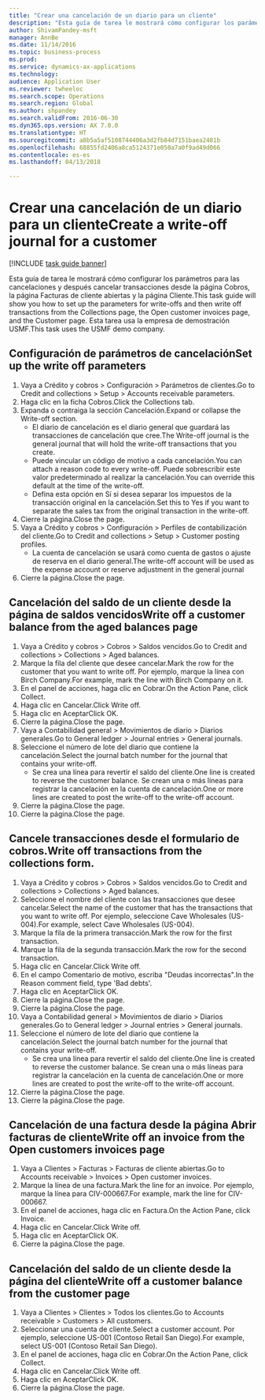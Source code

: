 ```yaml
--- 
title: "Crear una cancelación de un diario para un cliente"
description: "Esta guía de tarea le mostrará cómo configurar los parámetros para las cancelaciones y después cancelar transacciones desde la página Cobros, la página Facturas de cliente abiertas y la página Cliente."
author: ShivamPandey-msft
manager: AnnBe
ms.date: 11/14/2016
ms.topic: business-process
ms.prod: 
ms.service: dynamics-ax-applications
ms.technology: 
audience: Application User
ms.reviewer: twheeloc
ms.search.scope: Operations
ms.search.region: Global
ms.author: shpandey
ms.search.validFrom: 2016-06-30
ms.dyn365.ops.version: AX 7.0.0
ms.translationtype: HT
ms.sourcegitcommit: a8b5a5af5108744406a3d2fb84d7151baea2481b
ms.openlocfilehash: 68855fd2406a8ca5124371e050a7a0f9ad49d066
ms.contentlocale: es-es
ms.lasthandoff: 04/13/2018

---
```

# <a name="create-a-write-off-journal-for-a-customer"></a><span data-ttu-id="c23cd-103">Crear una cancelación de un diario para un cliente</span><span class="sxs-lookup"><span data-stu-id="c23cd-103">Create a write-off journal for a customer</span></span>

[!INCLUDE [task guide banner](../../includes/task-guide-banner.md)]

<span data-ttu-id="c23cd-104">Esta guía de tarea le mostrará cómo configurar los parámetros para las cancelaciones y después cancelar transacciones desde la página Cobros, la página Facturas de cliente abiertas y la página Cliente.</span><span class="sxs-lookup"><span data-stu-id="c23cd-104">This task guide will show you how to set up the parameters for write-offs and then write off transactions from the Collections page, the Open customer invoices page, and the Customer page.</span></span> <span data-ttu-id="c23cd-105">Esta tarea usa la empresa de demostración USMF.</span><span class="sxs-lookup"><span data-stu-id="c23cd-105">This task uses the USMF demo company.</span></span>


## <a name="set-up-the-write-off-parameters"></a><span data-ttu-id="c23cd-106">Configuración de parámetros de cancelación</span><span class="sxs-lookup"><span data-stu-id="c23cd-106">Set up the write off parameters</span></span>
1. <span data-ttu-id="c23cd-107">Vaya a Crédito y cobros > Configuración > Parámetros de clientes.</span><span class="sxs-lookup"><span data-stu-id="c23cd-107">Go to Credit and collections > Setup > Accounts receivable parameters.</span></span>
2. <span data-ttu-id="c23cd-108">Haga clic en la ficha Cobros.</span><span class="sxs-lookup"><span data-stu-id="c23cd-108">Click the Collections tab.</span></span>
3. <span data-ttu-id="c23cd-109">Expanda o contraiga la sección Cancelación.</span><span class="sxs-lookup"><span data-stu-id="c23cd-109">Expand or collapse the Write-off section.</span></span>
    * <span data-ttu-id="c23cd-110">El diario de cancelación es el diario general que guardará las transacciones de cancelación que cree.</span><span class="sxs-lookup"><span data-stu-id="c23cd-110">The Write-off journal is the general journal that will hold the write-off transactions that you create.</span></span>  
    * <span data-ttu-id="c23cd-111">Puede vincular un código de motivo a cada cancelación.</span><span class="sxs-lookup"><span data-stu-id="c23cd-111">You can attach a reason code to every write-off.</span></span> <span data-ttu-id="c23cd-112">Puede sobrescribir este valor predeterminado al realizar la cancelación.</span><span class="sxs-lookup"><span data-stu-id="c23cd-112">You can override this default at the time of the write-off.</span></span>  
    * <span data-ttu-id="c23cd-113">Defina esta opción en Sí si desea separar los impuestos de la transacción original en la cancelación.</span><span class="sxs-lookup"><span data-stu-id="c23cd-113">Set this to Yes if you want to separate the sales tax from the original transaction in the write-off.</span></span>  
4. <span data-ttu-id="c23cd-114">Cierre la página.</span><span class="sxs-lookup"><span data-stu-id="c23cd-114">Close the page.</span></span>
5. <span data-ttu-id="c23cd-115">Vaya a Crédito y cobros > Configuración > Perfiles de contabilización del cliente.</span><span class="sxs-lookup"><span data-stu-id="c23cd-115">Go to Credit and collections > Setup > Customer posting profiles.</span></span>
    * <span data-ttu-id="c23cd-116">La cuenta de cancelación se usará como cuenta de gastos o ajuste de reserva en el diario general.</span><span class="sxs-lookup"><span data-stu-id="c23cd-116">The write-off account will be used as the expense account or reserve adjustment in the general journal</span></span>   
6. <span data-ttu-id="c23cd-117">Cierre la página.</span><span class="sxs-lookup"><span data-stu-id="c23cd-117">Close the page.</span></span>

## <a name="write-off-a-customer-balance-from-the-aged-balances-page"></a><span data-ttu-id="c23cd-118">Cancelación del saldo de un cliente desde la página de saldos vencidos</span><span class="sxs-lookup"><span data-stu-id="c23cd-118">Write off a customer balance from the aged balances page</span></span>
1. <span data-ttu-id="c23cd-119">Vaya a Crédito y cobros > Cobros > Saldos vencidos.</span><span class="sxs-lookup"><span data-stu-id="c23cd-119">Go to Credit and collections > Collections > Aged balances.</span></span>
2. <span data-ttu-id="c23cd-120">Marque la fila del cliente que desee cancelar.</span><span class="sxs-lookup"><span data-stu-id="c23cd-120">Mark the row for the customer that you want to write off.</span></span> <span data-ttu-id="c23cd-121">Por ejemplo, marque la línea con Birch Company.</span><span class="sxs-lookup"><span data-stu-id="c23cd-121">For example, mark the line with Birch Company on it.</span></span>
3. <span data-ttu-id="c23cd-122">En el panel de acciones, haga clic en Cobrar.</span><span class="sxs-lookup"><span data-stu-id="c23cd-122">On the Action Pane, click Collect.</span></span>
4. <span data-ttu-id="c23cd-123">Haga clic en Cancelar.</span><span class="sxs-lookup"><span data-stu-id="c23cd-123">Click Write off.</span></span>
5. <span data-ttu-id="c23cd-124">Haga clic en Aceptar</span><span class="sxs-lookup"><span data-stu-id="c23cd-124">Click OK.</span></span>
6. <span data-ttu-id="c23cd-125">Cierre la página.</span><span class="sxs-lookup"><span data-stu-id="c23cd-125">Close the page.</span></span>
7. <span data-ttu-id="c23cd-126">Vaya a Contabilidad general > Movimientos de diario > Diarios generales.</span><span class="sxs-lookup"><span data-stu-id="c23cd-126">Go to General ledger > Journal entries > General journals.</span></span>
8. <span data-ttu-id="c23cd-127">Seleccione el número de lote del diario que contiene la cancelación.</span><span class="sxs-lookup"><span data-stu-id="c23cd-127">Select the journal batch number for the journal that contains your write-off.</span></span>
    * <span data-ttu-id="c23cd-128">Se crea una línea para revertir el saldo del cliente.</span><span class="sxs-lookup"><span data-stu-id="c23cd-128">One line is created to reverse the customer balance.</span></span> <span data-ttu-id="c23cd-129">Se crean una o más líneas para registrar la cancelación en la cuenta de cancelación.</span><span class="sxs-lookup"><span data-stu-id="c23cd-129">One or more lines are created to post the write-off to the write-off account.</span></span>  
9. <span data-ttu-id="c23cd-130">Cierre la página.</span><span class="sxs-lookup"><span data-stu-id="c23cd-130">Close the page.</span></span>
10. <span data-ttu-id="c23cd-131">Cierre la página.</span><span class="sxs-lookup"><span data-stu-id="c23cd-131">Close the page.</span></span>

## <a name="write-off-transactions-from-the-collections-form"></a><span data-ttu-id="c23cd-132">Cancele transacciones desde el formulario de cobros.</span><span class="sxs-lookup"><span data-stu-id="c23cd-132">Write off transactions from the collections form.</span></span>
1. <span data-ttu-id="c23cd-133">Vaya a Crédito y cobros > Cobros > Saldos vencidos.</span><span class="sxs-lookup"><span data-stu-id="c23cd-133">Go to Credit and collections > Collections > Aged balances.</span></span>
2. <span data-ttu-id="c23cd-134">Seleccione el nombre del cliente con las transacciones que desee cancelar.</span><span class="sxs-lookup"><span data-stu-id="c23cd-134">Select the name of the customer that has the transactions that you want to write off.</span></span> <span data-ttu-id="c23cd-135">Por ejemplo, seleccione Cave Wholesales (US-004).</span><span class="sxs-lookup"><span data-stu-id="c23cd-135">For example, select Cave Wholesales (US-004).</span></span>
3. <span data-ttu-id="c23cd-136">Marque la fila de la primera transacción.</span><span class="sxs-lookup"><span data-stu-id="c23cd-136">Mark the row for the first transaction.</span></span>
4. <span data-ttu-id="c23cd-137">Marque la fila de la segunda transacción.</span><span class="sxs-lookup"><span data-stu-id="c23cd-137">Mark the row for the second transaction.</span></span>
5. <span data-ttu-id="c23cd-138">Haga clic en Cancelar.</span><span class="sxs-lookup"><span data-stu-id="c23cd-138">Click Write off.</span></span>
6. <span data-ttu-id="c23cd-139">En el campo Comentario de motivo, escriba "Deudas incorrectas".</span><span class="sxs-lookup"><span data-stu-id="c23cd-139">In the Reason comment field, type 'Bad debts'.</span></span>
7. <span data-ttu-id="c23cd-140">Haga clic en Aceptar</span><span class="sxs-lookup"><span data-stu-id="c23cd-140">Click OK.</span></span>
8. <span data-ttu-id="c23cd-141">Cierre la página.</span><span class="sxs-lookup"><span data-stu-id="c23cd-141">Close the page.</span></span>
9. <span data-ttu-id="c23cd-142">Cierre la página.</span><span class="sxs-lookup"><span data-stu-id="c23cd-142">Close the page.</span></span>
10. <span data-ttu-id="c23cd-143">Vaya a Contabilidad general > Movimientos de diario > Diarios generales.</span><span class="sxs-lookup"><span data-stu-id="c23cd-143">Go to General ledger > Journal entries > General journals.</span></span>
11. <span data-ttu-id="c23cd-144">Seleccione el número de lote del diario que contiene la cancelación.</span><span class="sxs-lookup"><span data-stu-id="c23cd-144">Select the journal batch number for the journal that contains your write-off.</span></span>
    * <span data-ttu-id="c23cd-145">Se crea una línea para revertir el saldo del cliente.</span><span class="sxs-lookup"><span data-stu-id="c23cd-145">One line is created to reverse the customer balance.</span></span> <span data-ttu-id="c23cd-146">Se crean una o más líneas para registrar la cancelación en la cuenta de cancelación.</span><span class="sxs-lookup"><span data-stu-id="c23cd-146">One or more lines are created to post the write-off to the write-off account.</span></span>  
12. <span data-ttu-id="c23cd-147">Cierre la página.</span><span class="sxs-lookup"><span data-stu-id="c23cd-147">Close the page.</span></span>
13. <span data-ttu-id="c23cd-148">Cierre la página.</span><span class="sxs-lookup"><span data-stu-id="c23cd-148">Close the page.</span></span>

## <a name="write-off-an-invoice-from-the-open-customers-invoices-page"></a><span data-ttu-id="c23cd-149">Cancelación de una factura desde la página Abrir facturas de cliente</span><span class="sxs-lookup"><span data-stu-id="c23cd-149">Write off an invoice from the Open customers invoices page</span></span>
1. <span data-ttu-id="c23cd-150">Vaya a Clientes > Facturas > Facturas de cliente abiertas.</span><span class="sxs-lookup"><span data-stu-id="c23cd-150">Go to Accounts receivable > Invoices > Open customer invoices.</span></span>
2. <span data-ttu-id="c23cd-151">Marque la línea de una factura.</span><span class="sxs-lookup"><span data-stu-id="c23cd-151">Mark the line for an invoice.</span></span> <span data-ttu-id="c23cd-152">Por ejemplo, marque la línea para CIV-000667.</span><span class="sxs-lookup"><span data-stu-id="c23cd-152">For example, mark the line for CIV-000667.</span></span>
3. <span data-ttu-id="c23cd-153">En el panel de acciones, haga clic en Factura.</span><span class="sxs-lookup"><span data-stu-id="c23cd-153">On the Action Pane, click Invoice.</span></span>
4. <span data-ttu-id="c23cd-154">Haga clic en Cancelar.</span><span class="sxs-lookup"><span data-stu-id="c23cd-154">Click Write off.</span></span>
5. <span data-ttu-id="c23cd-155">Haga clic en Aceptar</span><span class="sxs-lookup"><span data-stu-id="c23cd-155">Click OK.</span></span>
6. <span data-ttu-id="c23cd-156">Cierre la página.</span><span class="sxs-lookup"><span data-stu-id="c23cd-156">Close the page.</span></span>

## <a name="write-off-a-customer-balance-from-the-customer-page"></a><span data-ttu-id="c23cd-157">Cancelación del saldo de un cliente desde la página del cliente</span><span class="sxs-lookup"><span data-stu-id="c23cd-157">Write off a customer balance from the customer page</span></span>
1. <span data-ttu-id="c23cd-158">Vaya a Clientes > Clientes > Todos los clientes.</span><span class="sxs-lookup"><span data-stu-id="c23cd-158">Go to Accounts receivable > Customers > All customers.</span></span>
2. <span data-ttu-id="c23cd-159">Seleccionar una cuenta de cliente.</span><span class="sxs-lookup"><span data-stu-id="c23cd-159">Select a customer account.</span></span> <span data-ttu-id="c23cd-160">Por ejemplo, seleccione US-001 (Contoso Retail San Diego).</span><span class="sxs-lookup"><span data-stu-id="c23cd-160">For example, select US-001 (Contoso Retail San Diego).</span></span>
3. <span data-ttu-id="c23cd-161">En el panel de acciones, haga clic en Cobrar.</span><span class="sxs-lookup"><span data-stu-id="c23cd-161">On the Action Pane, click Collect.</span></span>
4. <span data-ttu-id="c23cd-162">Haga clic en Cancelar.</span><span class="sxs-lookup"><span data-stu-id="c23cd-162">Click Write off.</span></span>
5. <span data-ttu-id="c23cd-163">Haga clic en Aceptar</span><span class="sxs-lookup"><span data-stu-id="c23cd-163">Click OK.</span></span>
6. <span data-ttu-id="c23cd-164">Cierre la página.</span><span class="sxs-lookup"><span data-stu-id="c23cd-164">Close the page.</span></span>


